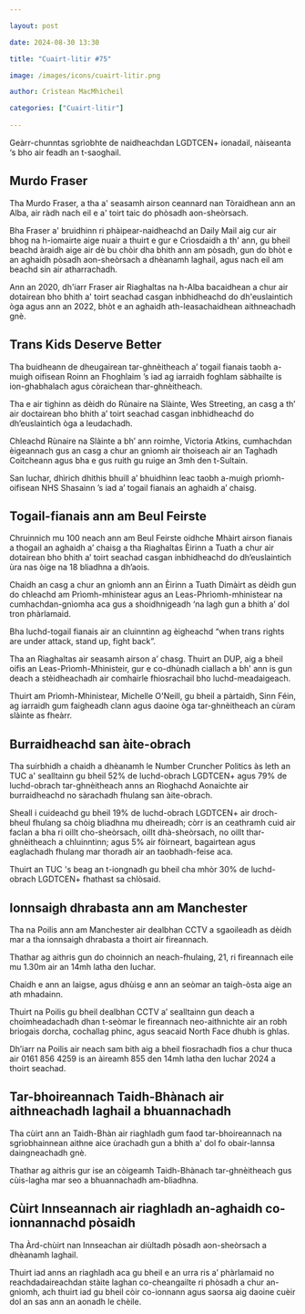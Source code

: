 ```yaml
---

layout: post

date: 2024-08-30 13:30

title: "Cuairt-litir #75"

image: /images/icons/cuairt-litir.png

author: Crìstean MacMhìcheil

categories: ["Cuairt-litir"]
  
---
```


Geàrr-chunntas sgrìobhte de naidheachdan LGDTCEN+ ionadail, nàiseanta ‘s bho air feadh an t-saoghail.

## Murdo Fraser

Tha Murdo Fraser, a tha a' seasamh airson ceannard nan Tòraidhean ann an Alba, air ràdh nach eil e a' toirt taic do phòsadh aon-sheòrsach.

Bha Fraser a' bruidhinn ri phàipear-naidheachd an Daily Mail aig cur air bhog na h-iomairte aige nuair a thuirt e gur e Crìosdaidh a th' ann, gu bheil beachd àraidh aige air dè bu chòir dha bhith ann am pòsadh, gun do bhòt e an aghaidh pòsadh aon-sheòrsach a dhèanamh laghail, agus nach eil am beachd sin air atharrachadh.

Ann an 2020, dh'iarr Fraser air Riaghaltas na h-Alba bacaidhean a chur air dotairean bho bhith a' toirt seachad casgan inbhidheachd do dh'euslaintich òga agus ann an 2022, bhòt e an aghaidh ath-leasachaidhean aithneachadh gnè.

## Trans Kids Deserve Better

Tha buidheann de dheugairean tar-ghnèitheach a’ togail fianais taobh a-muigh oifisean Roinn an Fhoghlaim ’s iad ag iarraidh foghlam sàbhailte is ion-ghabhalach agus còraichean thar-ghnèitheach.

Tha e air tighinn as dèidh do Rùnaire na Slàinte, Wes Streeting, an casg a th’ air doctairean bho bhith a’ toirt seachad casgan inbhidheachd do dh’euslaintich òga a leudachadh.

Chleachd Rùnaire na Slàinte a bh’ ann roimhe, Victoria Atkins, cumhachdan èigeannach gus an casg a chur an gnìomh air thoiseach air an Taghadh Coitcheann agus bha e gus ruith gu ruige an 3mh den t-Sultain.

San Iuchar, dhìrich dhithis bhuill a’ bhuidhinn leac taobh a-muigh prìomh-oifisean NHS Shasainn ’s iad a’ togail fianais an aghaidh a’ chaisg.

## Togail-fianais ann am Beul Feirste

Chruinnich mu 100 neach ann am Beul Feirste oidhche Mhàirt airson fianais a thogail an aghaidh a’ chaisg a tha Riaghaltas Èirinn a Tuath a chur air dotairean bho bhith a’ toirt seachad casgan inbhidheachd do dh’euslaintich ùra nas òige na 18 bliadhna a dh’aois.

Chaidh an casg a chur an gnìomh ann an Èirinn a Tuath Dimàirt as dèidh gun do chleachd am Prìomh-mhinistear agus an Leas-Phrìomh-mhinistear na cumhachdan-gnìomha aca gus a shoidhnigeadh ‘na lagh gun a bhith a’ dol tron phàrlamaid.

Bha luchd-togail fianais air an cluinntinn ag èigheachd “when trans rights are under attack, stand up, fight back”.

Tha an Riaghaltas air seasamh airson a’ chasg. Thuirt an DUP, aig a bheil oifis an Leas-Prìomh-Mhinisteir, gur e co-dhùnadh ciallach a bh' ann is gun deach a stèidheachadh air comhairle fhiosrachail bho luchd-meadaigeach.

Thuirt am Prìomh-Mhinistear, Michelle O'Neill, gu bheil a pàrtaidh, Sinn Féin, ag iarraidh gum faigheadh clann agus daoine òga tar-ghnèitheach an cùram slàinte as fheàrr.

## Burraidheachd san àite-obrach

Tha suirbhidh a chaidh a dhèanamh le Number Cruncher Politics às leth an TUC a' sealltainn gu bheil 52% de luchd-obrach LGDTCEN+ agus 79% de luchd-obrach tar-ghnèitheach anns an Rìoghachd Aonaichte air burraidheachd no sàrachadh fhulang san àite-obrach.

Sheall i cuideachd gu bheil 19% de luchd-obrach LGDTCEN+ air droch-bheul fhulang sa chòig bliadhna mu dheireadh; còrr is an ceathramh cuid air faclan a bha ri oillt cho-sheòrsach, oillt dhà-sheòrsach, no oillt thar-ghnèitheach a chluinntinn; agus 5% air fòirneart, bagairtean agus eaglachadh fhulang mar thoradh air an taobhadh-feise aca.

Thuirt an TUC 's beag an t-iongnadh gu bheil cha mhòr 30% de luchd-obrach LGDTCEN+ fhathast sa chlòsaid.

## Ionnsaigh dhrabasta ann am Manchester

Tha na Poilis ann am Manchester air dealbhan CCTV a sgaoileadh as dèidh mar a tha ionnsaigh dhrabasta a thoirt air fireannach.

Thathar ag aithris gun do choinnich an neach-fhulaing, 21, ri fireannach eile mu 1.30m air an 14mh latha den Iuchar. 

Chaidh e ann an laigse, agus dhùisg e ann an seòmar an taigh-òsta aige an ath mhadainn.

Thuirt na Poilis gu bheil dealbhan CCTV a’ sealltainn gun deach a choimheadachadh dhan t-seòmar le fireannach neo-aithnichte air an robh briogais dorcha, cochallag phinc, agus seacaid North Face dhubh is ghlas.

Dh’iarr na Poilis air neach sam bith aig a bheil fiosrachadh fios a chur thuca air 0161 856 4259 is an àireamh 855 den 14mh latha den Iuchar 2024 a thoirt seachad.

## Tar-bhoireannach Taidh-Bhànach air aithneachadh laghail a bhuannachadh

Tha cùirt ann an Taidh-Bhàn air riaghladh gum faod tar-bhoireannach na sgrìobhainnean aithne aice ùrachadh gun a bhith a' dol fo obair-lannsa daingneachadh gnè.

Thathar ag aithris gur ise an còigeamh Taidh-Bhànach tar-ghnèitheach gus cùis-lagha mar seo a bhuannachadh am-bliadhna.

## Cùirt Innseannach air riaghladh an-aghaidh co-ionnannachd pòsaidh

Tha Àrd-chùirt nan Innseachan air diùltadh pòsadh aon-sheòrsach a dhèanamh laghail.

Thuirt iad anns an riaghladh aca gu bheil e an urra ris a’ phàrlamaid no reachdadaireachdan stàite laghan co-cheangailte ri phòsadh a chur an-gnìomh, ach thuirt iad gu bheil còir co-ionnann agus saorsa aig daoine cuèir dol an sas ann an aonadh le chèile.